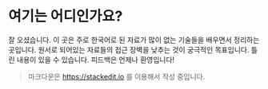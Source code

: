 # 여기는 어디인가요?

잘 오셨습니다. 이 곳은 주로 한국어로 된 자료가 많이 없는 기술들을 배우면서 정리하는 곳입니다. 원서로 되어있는 자료들의 접근 장벽을 낮추는 것이 궁극적인 목표입니다. 틀린 내용이 있을 수 있습니다. 피드백은 언제나 환영입니다! 

> 마크다운은 https://stackedit.io 를 이용해서 작성 중입니다. 
